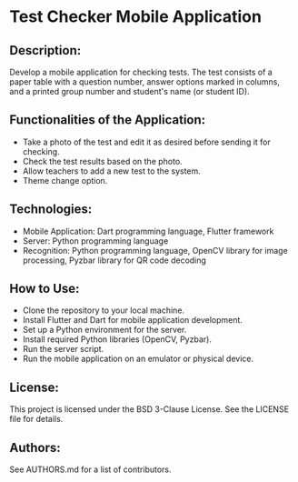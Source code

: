 # Test Checker Mobile Application

## Description:
Develop a mobile application for checking tests. The test consists of a paper table with a question number, answer options marked in columns, and a printed group number and student's name (or student ID).

## Functionalities of the Application:

- Take a photo of the test and edit it as desired before sending it for checking.
- Check the test results based on the photo.
- Allow teachers to add a new test to the system.
- Theme change option.

## Technologies:

- Mobile Application: Dart programming language, Flutter framework
- Server: Python programming language
- Recognition: Python programming language, OpenCV library for image processing, Pyzbar library for QR code decoding

## How to Use:

- Clone the repository to your local machine.
- Install Flutter and Dart for mobile application development.
- Set up a Python environment for the server.
- Install required Python libraries (OpenCV, Pyzbar).
- Run the server script.
- Run the mobile application on an emulator or physical device.

## License:
This project is licensed under the BSD 3-Clause License. See the LICENSE file for details.

## Authors:
See AUTHORS.md for a list of contributors.
